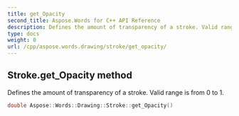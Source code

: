 ```yaml
---
title: get_Opacity
second_title: Aspose.Words for C++ API Reference
description: Defines the amount of transparency of a stroke. Valid range is from 0 to 1. 
type: docs
weight: 0
url: /cpp/aspose.words.drawing/stroke/get_opacity/
---
```

## Stroke.get_Opacity method


Defines the amount of transparency of a stroke. Valid range is from 0 to 1.

```cpp
double Aspose::Words::Drawing::Stroke::get_Opacity()
```

